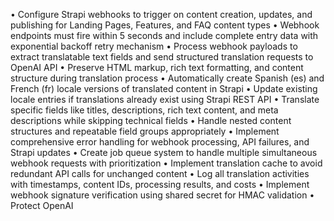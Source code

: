 • Configure Strapi webhooks to trigger on content creation, updates, and publishing for Landing Pages, Features, and FAQ content types
• Webhook endpoints must fire within 5 seconds and include complete entry data with exponential backoff retry mechanism
• Process webhook payloads to extract translatable text fields and send structured translation requests to OpenAI API
• Preserve HTML markup, rich text formatting, and content structure during translation process
• Automatically create Spanish (es) and French (fr) locale versions of translated content in Strapi
• Update existing locale entries if translations already exist using Strapi REST API
• Translate specific fields like titles, descriptions, rich text content, and meta descriptions while skipping technical fields
• Handle nested content structures and repeatable field groups appropriately
• Implement comprehensive error handling for webhook processing, API failures, and Strapi updates
• Create job queue system to handle multiple simultaneous webhook requests with prioritization
• Implement translation cache to avoid redundant API calls for unchanged content
• Log all translation activities with timestamps, content IDs, processing results, and costs
• Implement webhook signature verification using shared secret for HMAC validation
• Protect OpenAI